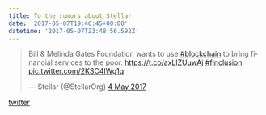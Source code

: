 ```yaml
---
title: To the rumors about Stellar
date: '2017-05-07T19:46:45+00:00'
datetime: '2017-05-07T23:48:56.592Z'
---
```

<blockquote class="twitter-tweet" data-lang="en-gb"><p lang="en" dir="ltr">Bill &amp; Melinda Gates Foundation wants to use <a href="https://twitter.com/hashtag/blockchain?src=hash">#blockchain</a> to bring financial services to the poor. <a href="https://t.co/axLlZUuwAj">https://t.co/axLlZUuwAj</a> <a href="https://twitter.com/hashtag/finclusion?src=hash">#finclusion</a> <a href="https://t.co/2KSC4lWg1q">pic.twitter.com/2KSC4lWg1q</a></p>&mdash; Stellar (@StellarOrg) <a href="https://twitter.com/StellarOrg/status/860182493496049664">4 May 2017</a></blockquote>
<script async src="//platform.twitter.com/widgets.js" charset="utf-8"></script>

[twitter](https://twitter.com/StellarOrg/status/860182493496049664)